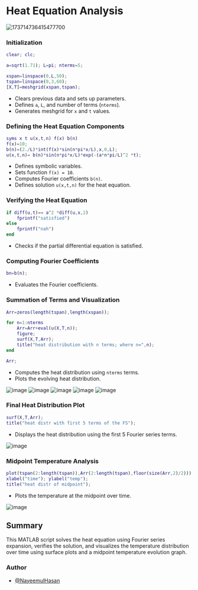 
# Heat Equation Analysis

![173714736415477700](https://github.com/user-attachments/assets/360e62d3-fd5b-41c8-8821-dbad234712bd)

### Initialization
```matlab
clear; clc;

a=sqrt(1.71); L=pi; nterms=5;

xspan=linspace(0,L,50);
tspan=linspace(0,3,60);
[X,T]=meshgrid(xspan,tspan);
```
- Clears previous data and sets up parameters.
- Defines `a`, `L`, and number of terms (`nterms`).
- Generates meshgrid for `x` and `t` values.

### Defining the Heat Equation Components
```matlab
syms x t u(x,t,n) f(x) b(n)
f(x)=10;
b(n)=(2./L)*int(f(x)*sin(n*pi*x/L),x,0,L);
u(x,t,n)= b(n)*sin(n*pi*x/L)*exp(-(a*n*pi/L)^2 *t);
```
- Defines symbolic variables.
- Sets function `f(x) = 10`.
- Computes Fourier coefficients `b(n)`.
- Defines solution `u(x,t,n)` for the heat equation.

### Verifying the Heat Equation
```matlab
if diff(u,t)== a^2 *diff(u,x,2)
    fprintf("satisfied")
else
    fprintf("nah")
end
```
- Checks if the partial differential equation is satisfied.

### Computing Fourier Coefficients
```matlab
bn=b(n);
```
- Evaluates the Fourier coefficients.

### Summation of Terms and Visualization
```matlab
Arr=zeros(length(tspan),length(xspan));

for n=1:nterms
    Arr=Arr+eval(u(X,T,n));
    figure;
    surf(X,T,Arr);
    title("heat distribution with n terms; where n=",n);
end

Arr;
```
- Computes the heat distribution using `nterms` terms.
- Plots the evolving heat distribution.

![image](https://github.com/user-attachments/assets/d841be42-8100-4d21-8508-b6d4a31bb9b0)
![image](https://github.com/user-attachments/assets/76129198-18e5-4deb-aed6-a437e1f72ac9)
![image](https://github.com/user-attachments/assets/d1561d18-ac7f-42d0-bf77-b05da124a49c)
![image](https://github.com/user-attachments/assets/89dfa57c-8b30-4075-919d-9df0d663beda)
![image](https://github.com/user-attachments/assets/fb4007be-0fab-456f-83c2-e78514ab89ec)




### Final Heat Distribution Plot
```matlab
surf(X,T,Arr);
title("heat distr with first 5 terms of the FS");
```
- Displays the heat distribution using the first 5 Fourier series terms.

![image](https://github.com/user-attachments/assets/17ab289c-accb-4ef9-b8e1-0b1f077f3cf5)


### Midpoint Temperature Analysis
```matlab
plot(tspan(2:length(tspan)),Arr(2:length(tspan),floor(size(Arr,2)/2)));
xlabel("time"); ylabel("temp");
title("heat distr of midpoint");
```
- Plots the temperature at the midpoint over time.

![image](https://github.com/user-attachments/assets/5f69cb4a-3ca4-48f4-93a6-9afe02f29d66)


## Summary
This MATLAB script solves the heat equation using Fourier series expansion, verifies the solution, and visualizes the temperature distribution over time using surface plots and a midpoint temperature evolution graph.



### Author

- [@NayeemulHasan](https://www.github.com/nayeemulhasan0)
